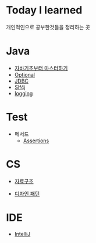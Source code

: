 # Today I learned
개인적인으로 공부한것들을 정리하는 곳
# Java
- [자바기초부터 마스터하기](https://github.com/GukSense/TIL/blob/main/Java/%EC%9E%90%EB%B0%94%20%EA%B8%B0%EC%B4%88%EB%B6%80%ED%84%B0%20%EB%A7%88%EC%8A%A4%ED%84%B0%ED%95%98%EA%B8%B0.md)
- [Optional](https://github.com/GukSense/TIL/blob/main/Java/Class/Optional.md)
- [JDBC](https://github.com/GukSense/TIL/blob/main/Java/Class/JDBC.md)
- [Slf4j](https://github.com/GukSense/TIL/blob/main/Java/Class/Sl4j.md)
- [logging](https://github.com/GukSense/TIL/blob/main/CS/Etc/Logging.md)
# Test
- 메서드
  - [Assertions](https://github.com/GukSense/TIL/blob/main/Java/Test/Assertions.md)
# CS
- [자료구조](https://github.com/GukSense/TIL/blob/main/CS/DataStructure/01.Guide.md)
   
- [디자인 패턴]()

# IDE
- [IntelliJ](https://github.com/GukSense/TIL/blob/main/IDE/IntelliJ/Guide.md)
